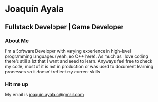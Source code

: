 # Joaquín Ayala

## Fullstack Developer | Game Developer

### About Me

I'm a Software Developer with varying experience in high-level programming languages (yeah, no C++ here).
As much as I love coding there's still a lot that I want and need to learn. Anyways feel free to check my code,
most of it is not in production or was used to document learning processes so it doesn't reflect my current skills.

### Hit me up

My email is joaquin.ayala.c@gmail.com

